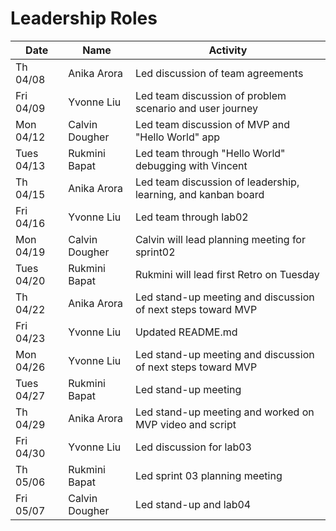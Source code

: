 # Leadership Roles 

| Date      | Name              | Activity                                                           |
|-----------|-------------------|--------------------------------------------------------            |
| Th 04/08  | Anika Arora       | Led discussion of team agreements                                  | 
| Fri 04/09 | Yvonne Liu        | Led team discussion of problem scenario and user journey           | 
| Mon 04/12 | Calvin Dougher    | Led team discussion of MVP and "Hello World" app                   | 
| Tues 04/13| Rukmini Bapat     | Led team through "Hello World" debugging with Vincent              | 
| Th 04/15  | Anika Arora       | Led team discussion of leadership, learning, and kanban board      | 
| Fri 04/16 | Yvonne Liu        | Led team through lab02                                             | 
| Mon 04/19 | Calvin Dougher    | Calvin will lead planning meeting for sprint02                     | 
| Tues 04/20| Rukmini Bapat     | Rukmini will lead first Retro on Tuesday                           | 
| Th 04/22  | Anika Arora       | Led stand-up meeting and discussion of next steps toward MVP       | 
| Fri 04/23 | Yvonne Liu        | Updated README.md                                                  | 
| Mon 04/26 | Yvonne Liu        | Led stand-up meeting and discussion of next steps toward MVP       | 
| Tues 04/27| Rukmini Bapat     | Led stand-up meeting                                               | 
| Th 04/29  | Anika Arora       | Led stand-up meeting and worked on MVP video and script            | 
| Fri 04/30 | Yvonne Liu        | Led discussion for lab03                                           | 
| Th 05/06  | Rukmini Bapat     | Led sprint 03 planning meeting                                     | 
| Fri 05/07 | Calvin Dougher    | Led stand-up and lab04                                             | 
